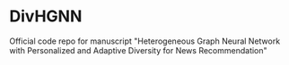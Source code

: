 # DivHGNN
Official code repo for manuscript "Heterogeneous Graph Neural Network with Personalized and Adaptive Diversity for News Recommendation"
